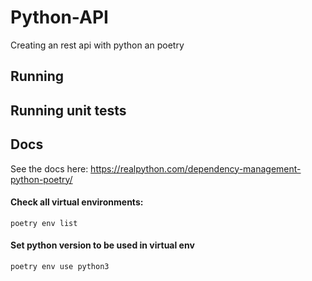 # Python-API

Creating an rest api with python an poetry

## Running

## Running unit tests


## Docs

See the docs here: https://realpython.com/dependency-management-python-poetry/

#### Check all virtual environments:

```
poetry env list
```

#### Set python version to be used in virtual env

```
poetry env use python3
```

